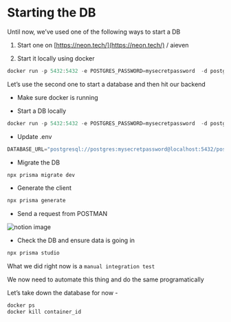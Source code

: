 # Starting the DB

Until now, we’ve used one of the following ways to start a DB

1.  Start one on [https://neon.tech/](https://neon.tech/) / aieven

2.  Start it locally using docker

```javascript
docker run -p 5432:5432 -e POSTGRES_PASSWORD=mysecretpassword  -d postgres
```

Let’s use the second one to start a database and then hit our backend

*   Make sure docker is running

*   Start a DB locally

```javascript
docker run -p 5432:5432 -e POSTGRES_PASSWORD=mysecretpassword  -d postgres
```

*   Update .env

```javascript
DATABASE_URL="postgresql://postgres:mysecretpassword@localhost:5432/postgres"
```

*   Migrate the DB

```javascript
npx prisma migrate dev
```

*   Generate the client

```javascript
npx prisma generate
```

*   Send a request from POSTMAN

![notion image](https://www.notion.so/image/https%3A%2F%2Fprod-files-secure.s3.us-west-2.amazonaws.com%2F085e8ad8-528e-47d7-8922-a23dc4016453%2F2d5490e7-2a6a-42a8-b0de-5dfd85375e59%2FScreenshot_2024-05-19_at_2.06.38_PM.png?table=block&id=a455b15e-763f-451d-81bb-3e998a1cfeea&cache=v2)

*   Check the DB and ensure data is going in

```javascript
npx prisma studio
```

What we did right now is a `manual integration test`

We now need to automate this thing and do the same programatically

Let’s take down the database for now -

```javascript
docker ps
docker kill container_id
```